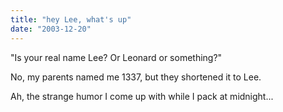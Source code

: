```yaml
---
title: "hey Lee, what's up"
date: "2003-12-20"
---
```


"Is your real name Lee? Or Leonard or something?"

No, my parents named me 1337, but they shortened it to Lee.

Ah, the strange humor I come up with while I pack at midnight...

